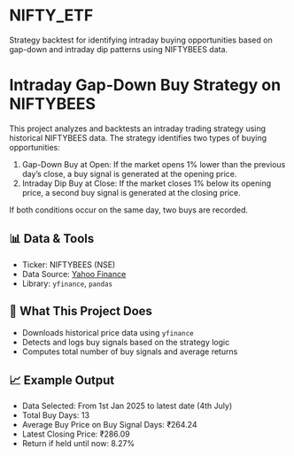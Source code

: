 # NIFTY_ETF
Strategy backtest for identifying intraday buying opportunities based on gap-down and intraday dip patterns using NIFTYBEES data.
# Intraday Gap-Down Buy Strategy on NIFTYBEES

This project analyzes and backtests an intraday trading strategy using historical NIFTYBEES data. The strategy identifies two types of buying opportunities:

1. Gap-Down Buy at Open: If the market opens 1% lower than the previous day’s close, a buy signal is generated at the opening price.
2. Intraday Dip Buy at Close: If the market closes 1% below its opening price, a second buy signal is generated at the closing price.

If both conditions occur on the same day, two buys are recorded.

## 📊 Data & Tools
- Ticker: NIFTYBEES (NSE)
- Data Source: [Yahoo Finance](https://finance.yahoo.com/quote/NIFTYBEES.NS/)
- Library: `yfinance`, `pandas`

## 🚀 What This Project Does
- Downloads historical price data using `yfinance`
- Detects and logs buy signals based on the strategy logic
- Computes total number of buy signals and average returns

## 📈 Example Output
- Data Selected: From 1st Jan 2025 to latest date (4th July)
- Total Buy Days: 13
- Average Buy Price on Buy Signal Days: ₹264.24
- Latest Closing Price: ₹286.09
- Return if held until now: 8.27%



